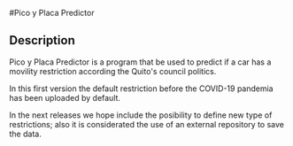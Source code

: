 #Pico y Placa Predictor
## Description
Pico y Placa Predictor is a program that be used to predict if a car has a movility restriction according the Quito's council politics.

In this first version the default restriction before the COVID-19 pandemia has been uploaded by default.

In the next releases we hope include the posibility to define new type of restrictions; also it is considerated the use of an external repository to save the data.
